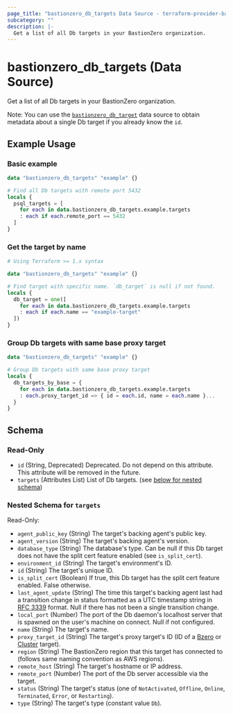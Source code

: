 ```yaml
---
page_title: "bastionzero_db_targets Data Source - terraform-provider-bastionzero"
subcategory: ""
description: |-
  Get a list of all Db targets in your BastionZero organization.
---
```


# bastionzero_db_targets (Data Source)

Get a list of all Db targets in your BastionZero organization.

Note: You can use the [`bastionzero_db_target`](db_target) data source to obtain
metadata about a single Db target if you already know the `id`.

## Example Usage

### Basic example

```terraform
data "bastionzero_db_targets" "example" {}

# Find all Db targets with remote port 5432
locals {
  psql_targets = [
    for each in data.bastionzero_db_targets.example.targets
    : each if each.remote_port == 5432
  ]
}
```

### Get the target by name

```terraform
# Using Terraform >= 1.x syntax

data "bastionzero_db_targets" "example" {}

# Find target with specific name. `db_target` is null if not found.
locals {
  db_target = one([
    for each in data.bastionzero_db_targets.example.targets
    : each if each.name == "example-target"
  ])
}
```

### Group Db targets with same base proxy target

```terraform
data "bastionzero_db_targets" "example" {}

# Group Db targets with same base proxy target
locals {
  db_targets_by_base = {
    for each in data.bastionzero_db_targets.example.targets
    : each.proxy_target_id => { id = each.id, name = each.name }...
  }
}
```

<!-- schema generated by tfplugindocs -->
## Schema

### Read-Only

- `id` (String, Deprecated) Deprecated. Do not depend on this attribute. This attribute will be removed in the future.
- `targets` (Attributes List) List of Db targets. (see [below for nested schema](#nestedatt--targets))

<a id="nestedatt--targets"></a>
### Nested Schema for `targets`

Read-Only:

- `agent_public_key` (String) The target's backing agent's public key.
- `agent_version` (String) The target's backing agent's version.
- `database_type` (String) The database's type. Can be null if this Db target does not have the split cert feature enabled (see `is_split_cert`).
- `environment_id` (String) The target's environment's ID.
- `id` (String) The target's unique ID.
- `is_split_cert` (Boolean) If true, this Db target has the split cert feature enabled. False otherwise.
- `last_agent_update` (String) The time this target's backing agent last had a transition change in status formatted as a UTC timestamp string in [RFC 3339](https://datatracker.ietf.org/doc/html/rfc3339) format. Null if there has not been a single transition change.
- `local_port` (Number) The port of the Db daemon's localhost server that is spawned on the user's machine on connect. Null if not configured.
- `name` (String) The target's name.
- `proxy_target_id` (String) The target's proxy target's ID (ID of a [Bzero](#bzero_target) or [Cluster](#cluster_target) target).
- `region` (String) The BastionZero region that this target has connected to (follows same naming convention as AWS regions).
- `remote_host` (String) The target's hostname or IP address.
- `remote_port` (Number) The port of the Db server accessible via the target.
- `status` (String) The target's status (one of `NotActivated`, `Offline`, `Online`, `Terminated`, `Error`, or `Restarting`).
- `type` (String) The target's type (constant value `Db`).